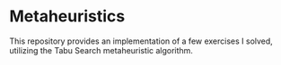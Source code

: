 # Metaheuristics
This repository provides an implementation of a few exercises I solved, utilizing the Tabu Search metaheuristic algorithm.

